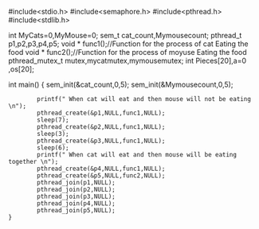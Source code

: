 #include<stdio.h>
#include<semaphore.h>
#include<pthread.h>
#include<stdlib.h>

int MyCats=0,MyMouse=0;
sem_t cat_count,Mymousecount;
pthread_t p1,p2,p3,p4,p5;
void * func1();//Function for the process of cat Eating the food
void * func2();//Function for the process of moyuse Eating the food
pthread_mutex_t mutex,mycatmutex,mymousemutex;
int Pieces[20],a=0 ,os[20];



int main()
{
	sem_init(&cat_count,0,5);
	sem_init(&Mymousecount,0,5);
	
			printf(" When cat will eat and then mouse will not be eating \n");
			pthread_create(&p1,NULL,func1,NULL);
			sleep(7);
			pthread_create(&p2,NULL,func1,NULL);
			sleep(3);
			pthread_create(&p3,NULL,func1,NULL);
			sleep(6);
			printf(" When cat will eat and then mouse will be eating together \n");
			pthread_create(&p4,NULL,func1,NULL);
			pthread_create(&p5,NULL,func2,NULL);
			pthread_join(p1,NULL);
			pthread_join(p2,NULL);
			pthread_join(p3,NULL);
			pthread_join(p4,NULL);
			pthread_join(p5,NULL);
	}
